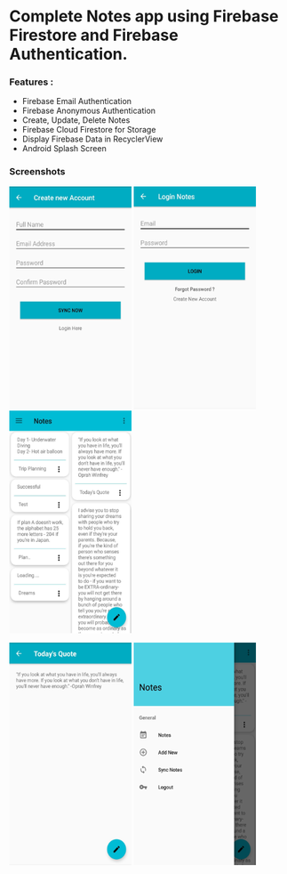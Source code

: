 # Complete Notes app using Firebase Firestore and Firebase Authentication. 

### Features :
* Firebase Email Authentication
* Firebase Anonymous Authentication
* Create, Update, Delete Notes
* Firebase Cloud Firestore for Storage
* Display Firebase Data in RecyclerView
* Android Splash Screen

### Screenshots
<p>
  <img width="220" height="400" src="https://github.com/Lakshya28/Notes/blob/master/Screenshots/1.jpeg">
  <img width="220" height="400" src="https://github.com/Lakshya28/Notes/blob/master/Screenshots/2.jpeg">
  <img width="220" height="400" src="https://github.com/Lakshya28/Notes/blob/master/Screenshots/3.jpeg">
  
 </p>
 <p>
  <img width="220" height="400" src="https://github.com/Lakshya28/Notes/blob/master/Screenshots/4.jpeg">
  <img width="220" height="400" src="https://github.com/Lakshya28/Notes/blob/master/Screenshots/5.jpeg">
</p>

